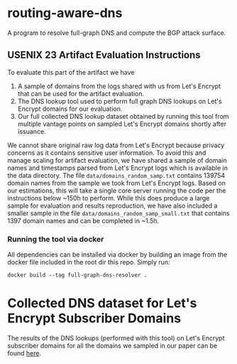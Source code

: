 # routing-aware-dns
A program to resolve full-graph DNS and compute the BGP attack surface.

## USENIX 23 Artifact Evaluation Instructions
To evaluate this part of the artifact we have

1. A sample of domains from the logs shared with us from Let's Encrypt that can be used for the artifact evaluation.
2. The DNS lookup tool used to perform full graph DNS lookups on Let's Encrypt domains for our evaluation.
3. Our full collected DNS lookup dataset obtained by running this tool from multiple vantage points on sampled Let's Encrypt domains shortly after issuance.

We cannot share original raw log data from Let's Encrypt because privacy concerns as it contains sensitive user information. To avoid this and manage scaling for artifact evaluation, we have shared a sample of domain names and timestamps parsed from Let's Encrypt logs which is available in the data directory. The file `data/domains_random_samp.txt` contains 139754 domain names from the sample we took from Let's Encrypt logs. Based on our estimations, this will take a single core server running the code per the instructions below ~150h to perform. While this does produce a large sample for evaluation and results reproduction, we have also included a smaller sample in the file `data/domains_random_samp_small.txt` that contains 1397 domain names and can be completed in ~1.5h.

### Running the tool via docker

All dependencies can be installed via docker by building an image from the docker file included in the root dir this repo. Simply run:

```docker build --tag full-graph-dns-resolver .```




# Collected DNS dataset for Let's Encrypt Subscriber Domains

The results of the DNS lookups (performed with this tool) on Let's Encrypt subscriber domains for all the domains we sampled in our paper can be found [here](https://secure-certificates.princeton.edu/dns_lookups_daily.tar.gz).
